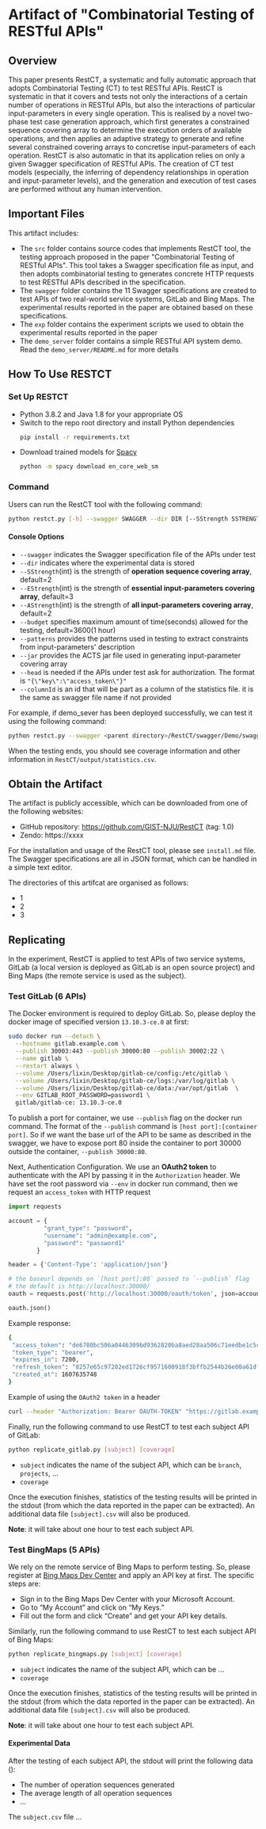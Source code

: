 # Artifact of "Combinatorial Testing of RESTful APIs"

## Overview

This paper presents RestCT, a systematic and fully automatic approach that adopts Combinatorial Testing (CT) to test RESTful APIs. 
RestCT is systematic in that it covers and tests not only the interactions of a certain number of operations in RESTful APIs, 
but also the interactions of particular input-parameters in every single operation. 
This is realised by a novel two-phase test case generation approach, 
which first generates a constrained sequence covering array to determine the execution orders of available operations,
and then applies an adaptive strategy to generate and refine several constrained covering arrays to concretise input-parameters of each operation. 
RestCT is also automatic in that its application relies on only a given Swagger specification of RESTful APIs. 
The creation of CT test models (especially, the inferring of dependency relationships in operation and input-parameter levels), 
and the generation and execution of test cases are performed without any human intervention. 

## Important Files
This artifact includes:

- The `src` folder contains source codes that implements RestCT tool, the testing approach proposed in the paper "Combinatorial Testing of RESTful APIs". This tool takes a Swagger specification file as input, and then adopts combinatorial testing to generates concrete HTTP requests to test RESTful APIs described in the specification.
- The `swagger` folder contains the 11 Swagger specifications are created to test APIs of two real-world service systems, GitLab and Bing Maps. The experimental results reported in the paper are obtained based on these specifications.
- The `exp` folder contains the experiment scripts we used to obtain the experimental results reported in the paper
- The `demo_server` folder contains a simple RESTful API system demo. Read the `demo_server/README.md` for more details

## How To Use RESTCT
### Set Up RESTCT

- Python 3.8.2 and Java 1.8 for your appropriate OS
- Switch to the repo root directory and install Python dependencies
    ```bash
    pip install -r requirements.txt
    ```
- Download trained models for [Spacy](https://spacy.io/models/)
    ```bash
    python -m spacy download en_core_web_sm
    ```

### Command
Users can run the RestCT tool with the following command:
```bash
python restct.py [-h] --swagger SWAGGER --dir DIR [--SStrength SSTRENGTH] [--EStrength ESTRENGTH] [--AStrength ASTRENGTH] [--budget BUDGET] [--patterns PATTERNS] [--jar JAR] [--header HEADER] [--columnId COLUMNID]
```
#### Console Options
- `--swagger` indicates the Swagger specification file of the APIs under test
- `--dir` indicates where the experimental data is stored
- `--SStrength`(int) is the strength of **operation sequence covering array**, default=2
- `--EStrength`(int) is the strength of **essential input-parameters covering array**, default=3
- `--AStrength`(int) is the strength of **all input-parameters covering array**, default=2
- `--budget` specifies maximum amount of time(seconds) allowed for the testing, default=3600(1 hour)
- `--patterns` provides the patterns used in testing to extract constraints from input-parameters' description
- `--jar` provides the ACTS jar file used in generating input-parameter covering array
- `--head` is needed if the APIs under test ask for authorization. The format is `"{\"key\":\"access_token\"}"`
- `--columnId` is an id that will be part as a column of the statistics file. it is the same as swagger file name if not provided 

For example, if demo_sever has been deployed successfully, we can test it using the following command:
```bash
python restct.py --swagger <parent directory>/RestCT/swagger/Demo/swagger.json --dir <parent directory>/RestCT/output 
```
When the testing ends, you should see coverage information and other information in `RestCT/output/statistics.csv`.

## Obtain the Artifact

The artifact is publicly accessible, which can be downloaded from one of the following websites:

* GitHub repository: https://github.com/GIST-NJU/RestCT (tag: 1.0)
* Zendo: https://xxxx

For the installation and usage of the RestCT tool, please see `install.md` file. The Swagger specifications are all in JSON format, which can be handled in a simple text editor.

The directories of this artifcat are organised as follows:

* 1
* 2
* 3


## Replicating 

In the experiment, RestCT is applied to test APIs of two service systems, GitLab (a local version is deployed as GitLab is an open source project) and Bing Maps (the remote service is used as the subject).

### Test GitLab (6 APIs)

The Docker environment is required to deploy GitLab. So, please deploy the docker image of specified version `13.10.3-ce.0` at first:

```bash
sudo docker run --detach \
  --hostname gitlab.example.com \
  --publish 30003:443 --publish 30000:80 --publish 30002:22 \
  --name gitlab \
  --restart always \
  --volume /Users/lixin/Desktop/gitlab-ce/config:/etc/gitlab \
  --volume /Users/lixin/Desktop/gitlab-ce/logs:/var/log/gitlab \
  --volume /Users/lixin/Desktop/gitlab-ce/data:/var/opt/gitlab  \
  --env GITLAB_ROOT_PASSWORD=password1 \
  gitlab/gitlab-ce: 13.10.3-ce.0
```
To publish a port for container, we use `--publish` flag on the docker run command. The format of the `--publish` command is `[host port]:[container port]`. 
So if we want the base url of the API to be same as described in the swagger, we have to expose port 80 inside the container to port 30000 outside the container, `--publish 30000:80`.

Next, Authentication Configuration. We use an **OAuth2 token** to authenticate with the API by passing it in the `Authorization` header. We have set the root password via `--env` in docker run command, 
then we request an `access_token` with HTTP request

```python
import requests

account = {
          "grant_type": "password",
          "username": "admin@example.com", 
          "password": "password1"
        }

header = {'Content-Type': 'application/json'}

# the baseurl depends on `[host port]:80` passed to `--publish` flag
# the default is http://localhost:30000/
oauth = requests.post('http://localhost:30000/oauth/token', json=account, headers=header)

oauth.json()
```
Example response:
```bash
{
 "access_token": "de6780bc506a0446309bd9362820ba8aed28aa506c71eedbe1c5c4f9dd350e54",
 "token_type": "bearer",
 "expires_in": 7200,
 "refresh_token": "8257e65c97202ed1726cf9571600918f3bffb2544b26e00a61df9897668c33a1",
 "created_at": 1607635748
}
```
Example of using the `OAuth2 token` in a header
```bash
curl --header "Authorization: Bearer OAUTH-TOKEN" "https://gitlab.example.com/api/v4/projects"
```

Finally, run the following command to use RestCT to test each subject API of GitLab:

```bash
python replicate_gitlab.py [subject] [coverage]
```

* `subject` indicates the name of the subject API, which can be `branch`, `projects`, ...
* `coverage` 

Once the execution finishes, statistics of the testing results will be printed in the stdout (from which the data reported in the paper can be extracted). An additional data file `[subject].csv` will also be produced.

**Note**: it will take about one hour to test each subject API.



### Test BingMaps (5 APIs)

We rely on the remote service of Bing Maps to perform testing. So, please register at [Bing Maps Dev Center](https://www.bingmapsportal.com/) and apply an API key at first. The specific steps are:
- Sign in to the Bing Maps Dev Center with your Microsoft Account.
- Go to “My Account” and click on “My Keys.”
- Fill out the form and click “Create” and get your API key details.

Similarly, run the following command to use RestCT to test each subject API of Bing Maps:

```bash
python replicate_bingmaps.py [subject] [coverage]
```

* `subject` indicates the name of the subject API, which can be ...
* `coverage` 

Once the execution finishes, statistics of the testing results will be printed in the stdout (from which the data reported in the paper can be extracted). An additional data file `[subject].csv` will also be produced.

**Note**: it will take about one hour to test each subject API.



#### Experimental Data

After the testing of each subject API, the stdout will print the following data ():

* The number of operation sequences generated
* The average length of all operation sequences
* ...

The `subject.csv` file ...

